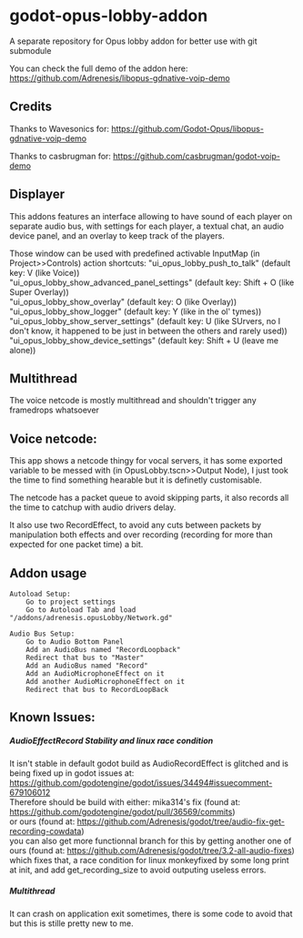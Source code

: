 # godot-opus-lobby-addon
A separate repository for Opus lobby addon for better use with git submodule

You can check the full demo of the addon here:
https://github.com/Adrenesis/libopus-gdnative-voip-demo

## Credits
Thanks to Wavesonics for:
https://github.com/Godot-Opus/libopus-gdnative-voip-demo

Thanks to casbrugman for:
https://github.com/casbrugman/godot-voip-demo

## Displayer
This addons features an interface allowing to have sound of each player on separate audio bus, with settings for each player, a textual chat, an audio device panel, and an overlay to keep track of the players.

Those window can be used with predefined activable InputMap (in Project>>Controls) action shortcuts:
"ui_opus_lobby_push_to_talk" (default key: V (like Voice)) <br>
"ui_opus_lobby_show_advanced_panel_settings" (default key: Shift + O (like Super Overlay)) <br>
"ui_opus_lobby_show_overlay" (default key: O (like Overlay)) <br>
"ui_opus_lobby_show_logger" (default key: Y (like in the ol' tymes)) <br>
"ui_opus_lobby_show_server_settings" (default key: U (like SUrvers, no I don't know, it happened to be just in between the others and rarely used)) <br>
"ui_opus_lobby_show_device_settings" (default key: Shift + U (leave me alone)) <br>

## Multithread
The voice netcode is mostly multithread and shouldn't trigger any framedrops whatsoever

## Voice netcode:
This app shows a netcode thingy for vocal servers, it has some exported variable to be messed with (in OpusLobby.tscn>>Output Node), I just took the time to find something hearable but it is definetly customisable.

The netcode has a packet queue to avoid skipping parts, it also records all the time to catchup with audio drivers delay.

It also use two RecordEffect, to avoid any cuts between packets by manipulation both effects and over recording (recording for more than expected for one packet time) a bit.

## Addon usage
```
Autoload Setup:
    Go to project settings
    Go to Autoload Tab and load "/addons/adrenesis.opusLobby/Network.gd"
```

```
Audio Bus Setup:
    Go to Audio Bottom Panel
    Add an AudioBus named "RecordLoopback"
    Redirect that bus to "Master"
    Add an AudioBus named "Record"
    Add an AudioMicrophoneEffect on it
    Add another AudioMicrophoneEffect on it
    Redirect that bus to RecordLoopBack
```

## Known Issues:


##### AudioEffectRecord Stability and linux race condition

It isn't stable in default godot build as AudioRecordEffect is glitched and is being fixed up in godot issues at: <br>
https://github.com/godotengine/godot/issues/34494#issuecomment-679106012 <br>
Therefore should be build with either:
mika314's fix (found at: https://github.com/godotengine/godot/pull/36569/commits) <br>
or ours (found at: https://github.com/Adrenesis/godot/tree/audio-fix-get-recording-cowdata) <br>
you can also get more functionnal branch for this by getting another one of ours (found at: https://github.com/Adrenesis/godot/tree/3.2-all-audio-fixes) <br>
which fixes that, a race condition for linux monkeyfixed by some long print at init, and add get_recording_size to avoid outputing useless errors.

##### Multithread

It can crash on application exit sometimes, there is some code to avoid that but this is stille pretty new to me.